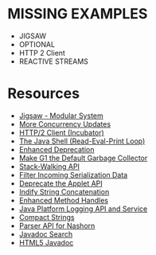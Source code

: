 # MISSING EXAMPLES

- JIGSAW
- OPTIONAL
- HTTP 2 Client
- REACTIVE STREAMS

# Resources
- [Jigsaw - Modular System](http://openjdk.java.net/projects/jigsaw/)
- [More Concurrency Updates](http://openjdk.java.net/jeps/266)
- [HTTP/2 Client (Incubator)](http://openjdk.java.net/jeps/110)
- [The Java Shell (Read-Eval-Print Loop)](http://openjdk.java.net/jeps/222)
- [Enhanced Deprecation](http://openjdk.java.net/jeps/277)
- [Make G1 the Default Garbage Collector](http://openjdk.java.net/jeps/248)
- [Stack-Walking API](http://openjdk.java.net/jeps/259)
- [Filter Incoming Serialization Data](http://openjdk.java.net/jeps/290)
- [Deprecate the Applet API](http://openjdk.java.net/jeps/289)
- [Indify String Concatenation](http://openjdk.java.net/jeps/280)
- [Enhanced Method Handles](http://openjdk.java.net/jeps/274)
- [Java Platform Logging API and Service](http://openjdk.java.net/jeps/264)
- [Compact Strings](http://openjdk.java.net/jeps/254)
- [Parser API for Nashorn](http://openjdk.java.net/jeps/236)
- [Javadoc Search](http://openjdk.java.net/jeps/225)
- [HTML5 Javadoc](http://openjdk.java.net/jeps/224)